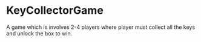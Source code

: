 # KeyCollectorGame
A game which is involves 2-4 players where player must collect all the keys and unlock the box to win.
